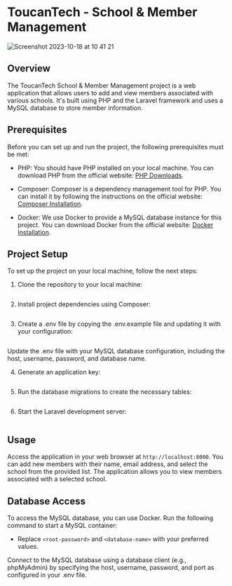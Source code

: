 # ToucanTech - School & Member Management

![Screenshot 2023-10-18 at 10 41 21](https://github.com/DennisTockan/ToucanTest/assets/130880613/2dc468e4-b8f3-4d9b-9368-943cc77d6b0f)

## Overview

The ToucanTech School & Member Management project is a web application that allows users to add and view members associated with various schools. It's built using PHP and the Laravel framework and uses a MySQL database to store member information.

## Prerequisites

Before you can set up and run the project, the following prerequisites must be met:

- PHP: You should have PHP installed on your local machine. You can download PHP from the official website: [PHP Downloads](https://www.php.net/downloads.php).

- Composer: Composer is a dependency management tool for PHP. You can install it by following the instructions on the official website: [Composer Installation](https://getcomposer.org/download/).

- Docker: We use Docker to provide a MySQL database instance for this project. You can download Docker from the official website: [Docker Installation](https://www.docker.com/get-started/).


## Project Setup
To set up the project on your local machine, follow the next steps:

1. Clone the repository to your local machine:
```js

```


2. Install project dependencies using Composer:
```js

```

3. Create a .env file by copying the .env.example file and updating it with your configuration:
```js

```
Update the .env file with your MySQL database configuration, including the host, username, password, and database name.

4. Generate an application key:
```js

```

5. Run the database migrations to create the necessary tables:
```js

```

6. Start the Laravel development server:
```js

```

## Usage 

Access the application in your web browser at `http://localhost:8000`.
You can add new members with their name, email address, and select the school from the provided list.
The application allows you to view members associated with a selected school.

## Database Access

To access the MySQL database, you can use Docker. Run the following command to start a MySQL container:



- Replace `<root-password>` and `<database-name>` with your preferred values.

Connect to the MySQL database using a database client (e.g., phpMyAdmin) by specifying the host, username, password, and port as configured in your .env file.
